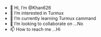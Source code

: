 - 👋 Hi, I’m @Khan626
- 👀 I’m interested in Turmux
- 🌱 I’m currently learning Turmux cammand
- 💞️ I’m looking to collaborate on ...No
- 📫 How to reach me ...Hi

<!---
Khan626/Khan626 is a ✨ special ✨ repository because its `README.md` (this file) appears on your GitHub profile.
You can click the Preview link to take a look at your changes.
--->
